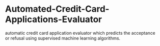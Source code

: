 # Automated-Credit-Card-Applications-Evaluator
automatic credit card application evaluator which predicts the acceptance or refusal using supervised machine learning algorithms.

